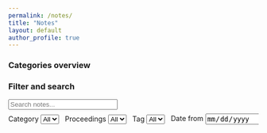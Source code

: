```yaml
---
permalink: /notes/
title: "Notes"
layout: default
author_profile: true
---
```


<span class='anchor' id='notes'></span>

### Categories overview
<div id="notes-stats" style="margin-bottom:8px;"></div>

### Filter and search

<input id="notes-search" type="search" placeholder="Search notes..." style="min-width:220px; margin-bottom:8px;">

<div id="notes-filters" style="display:flex; gap:12px; align-items:center; flex-wrap:nowrap; overflow-x:auto; white-space:nowrap;">
  <label>Category <select id="notes-filter-category"><option value="">All</option></select></label>
  <label>Proceedings <select id="notes-filter-proceedings"><option value="">All</option></select></label>
  <label>Tag <select id="notes-filter-tag"><option value="">All</option></select></label>
  <label>Date from <input type="date" id="notes-filter-from"></label>
  <label>Date to <input type="date" id="notes-filter-to"></label>
</div>

<div id="notes-results"></div>

<script src="https://cdn.jsdelivr.net/npm/fuse.js@6.6.2"></script>
<script>
async function fetchIndex(){
  const res = await fetch('{{ '/search.json' | relative_url }}');
  const data = await res.json();
  // Keep the current category scope consistent with your search.json categories
  return data;
}
function byDateDesc(a,b){ return (b.date||'').localeCompare(a.date||''); }
function groupByYear(items){
  const groups = {};
  items.forEach(p => {
    const y = (p.date||'').slice(0,4) || 'Unknown';
    if(!groups[y]) groups[y] = [];
    groups[y].push(p);
  });
  const years = Object.keys(groups).sort((a,b)=>b.localeCompare(a));
  years.forEach(y => groups[y].sort(byDateDesc));
  return { years, groups };
}
function render(items){
  const container = document.getElementById('notes-results');
  const { years, groups } = groupByYear(items);
  container.innerHTML = years.map(y => {
    const list = groups[y].map(p => `<li><a href="${p.url}">${p.title}</a></li>`).join('');
    return `<h2>${y}</h2><ul>${list}</ul>`;
  }).join('');
}
function populateSelect(select, values){
  const frag = document.createDocumentFragment();
  values.forEach(v => { const o = document.createElement('option'); o.value = v; o.textContent = v; frag.appendChild(o); });
  select.appendChild(frag);
}
function collectFacets(data){
  const cats = new Set();
  const procs = new Set();
  const tags = new Set();
  data.forEach(p => {
    (p.categories||[]).forEach(c => c && cats.add(c));
    if (p.proceedings) procs.add(p.proceedings);
    (p.tags||[]).forEach(t => t && tags.add(t));
  });
  return { categories: [...cats].sort(), proceedings: [...procs].sort(), tags: [...tags].sort() };
}
function renderCategoryStats(data){
  const counts = {};
  data.forEach(p => (p.categories||[]).forEach(c => { if(!c) return; counts[c] = (counts[c]||0) + 1; }));
  const html = Object.keys(counts).sort().map(c => `<span style="margin-right:12px;">${c} (${counts[c]})</span>`).join('');
  document.getElementById('notes-stats').innerHTML = html || 'No categories';
}
function applyFilters(list){
  const cat = document.getElementById('notes-filter-category').value;
  const proc = document.getElementById('notes-filter-proceedings').value;
  const tag = document.getElementById('notes-filter-tag').value;
  const from = document.getElementById('notes-filter-from').value;
  const to = document.getElementById('notes-filter-to').value;
  return list.filter(p => {
    if (cat && !(p.categories||[]).includes(cat)) return false;
    if (proc && (p.proceedings||'') !== proc) return false;
    if (tag && !(p.tags||[]).includes(tag)) return false;
    if (from && (p.date||'') < from) return false;
    if (to && (p.date||'') > to + 'T23:59:59') return false;
    return true;
  });
}
async function main(){
  const data = await fetchIndex();
  const fuse = new Fuse(data, { keys: ['title','content','excerpt','tags','categories','proceedings'], threshold: 0.35 });
  const searchInput = document.getElementById('notes-search');
  const selCat = document.getElementById('notes-filter-category');
  const selProc = document.getElementById('notes-filter-proceedings');
  const selTag = document.getElementById('notes-filter-tag');
  const inputs = [searchInput, selCat, selProc, selTag, document.getElementById('notes-filter-from'), document.getElementById('notes-filter-to')];
  const facets = collectFacets(data);
  renderCategoryStats(data);
  populateSelect(selCat, facets.categories);
  populateSelect(selProc, facets.proceedings);
  populateSelect(selTag, facets.tags);
  function update(){
    const q = searchInput.value.trim();
    const base = q ? fuse.search(q).map(r=>r.item) : data;
    render(applyFilters(base));
  }
  inputs.forEach(el => el.addEventListener('input', update));
  render(data);
}
main();
</script>


